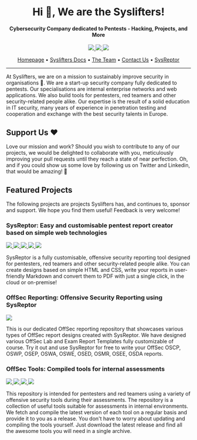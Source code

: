 <h1 align="center"> Hi 👋, We are the Syslifters!</h1>
<h4 align="center">Cybersecurity Company dedicated to Pentests - Hacking, Projects, and More</h4>
<p align="center">
<a href="https://www.linkedin.com/company/syslifters/">
    <img src="https://img.shields.io/badge/-Linkedin-blue?style=flat-square&logo=linkedin">
</a>
<a href="https://twitter.com/intent/user?screen_name=syslifters">
    <img src="https://img.shields.io/twitter/follow/syslifters?style=social">
</a>
<a href="https://twitter.com/intent/user?screen_name=sysreptor">
    <img src="https://img.shields.io/twitter/follow/sysreptor?style=social">
</a>
</p>
<p align="center">
  <a href="https://www.syslifters.com/en/home">Homepage</a> •
  <a href="https://docs.syslifters.com/en/">Syslifters Docs</a> •
  <a href="https://www.syslifters.com/en/team">The Team</a> •
  <a href="https://docs.syslifters.com/en/contact-us/">Contact Us</a> •
  <a href="https://docs.sysreptor.com/">SysReptor</a>
</p>

---
At Syslifters, we are on a mission to sustainably improve security in organisations 🚀. We are a start-up security company fully dedicated to pentests. Our specialisations are internal enterprise networks and web applications. We also build tools for pentesters, red teamers and other security-related people alike. Our expertise is the result of a solid education in IT security, many years of experience in penetration testing and cooperation and exchange with the best security talents in Europe.

## Support Us ❤️ 
Love our mission and work? Should you wish to contribute to any of our projects, we would be delighted to collaborate with you, meticulously improving your pull requests until they reach a state of near perfection. Oh, and if you could show us some love by following us on Twitter and Linkedin, that would be amazing! 🙌

## Featured Projects
The following projects are projects Syslifters has, and continues to, sponsor and support. We hope you find them useful! Feedback is very welcome!

### SysReptor: Easy and customisable pentest report creator based on simple web technologies
<p>
<a href="https://github.com/syslifters/sysreptor/">
    <img src="https://img.shields.io/github/stars/Syslifters/sysreptor?color=yellow&style=flat-square">
</a>
<a href="https://github.com/syslifters/sysreptor/releases/latest">
    <img src="https://img.shields.io/github/v/release/syslifters/sysreptor?color=green&style=flat-square">
</a>
<a href="https://github.com/syslifters/sysreptor/releases/latest">
    <img src="https://img.shields.io/github/release-date/syslifters/sysreptor?color=blue&style=flat-square">
</a>
<a href="https://github.com/syslifters/sysreptor/releases/latest">
    <img src="https://img.shields.io/github/repo-size/syslifters/sysreptor?color=red&style=flat-square">
</a>
<a href="https://twitter.com/intent/user?screen_name=sysreptor">
    <img src="https://img.shields.io/twitter/follow/sysreptor?style=social">
</a>
</p>
SysReptor is a fully customisable, offensive security reporting tool designed for pentesters, red teamers and other security-related people alike. You can create designs based on simple HTML and CSS, write your reports in user-friendly Markdown and convert them to PDF with just a single click, in the cloud or on-premise!

### OffSec Reporting: Offensive Security Reporting using SysReptor
<p>
<a href="https://github.com/syslifters/OffSec-Reporting/">
    <img src="https://img.shields.io/github/stars/Syslifters/OffSec-Reporting?color=yellow&style=flat-square">
</a>
</p>
This is our dedicated OffSec reporting repository that showcases various types of OffSec report designs created with SysReptor. We have designed various OffSec Lab and Exam Report Templates fully customizable of course. Try it out and use SysReptor for free to write your OffSec OSCP, OSWP, OSEP, OSWA, OSWE, OSED, OSMR, OSEE, OSDA reports.

### OffSec Tools: Compiled tools for internal assessments
<p>
<a href="https://github.com/syslifters/offsec-tools/">
    <img src="https://img.shields.io/github/stars/Syslifters/offsec-tools?color=yellow&style=flat-square">
</a>
<a href="https://github.com/syslifters/offsec-tools/releases/latest">
    <img src="https://img.shields.io/github/v/release/syslifters/offsec-tools?color=green&style=flat-square">
</a>
<a href="https://github.com/syslifters/offsec-tools/releases/latest">
    <img src="https://img.shields.io/github/release-date/syslifters/offsec-tools?color=blue&style=flat-square">
</a>
<a href="https://github.com/syslifters/offsec-tools/releases/latest">
    <img src="https://img.shields.io/github/repo-size/syslifters/offsec-tools?color=red&style=flat-square">
</a>
</p>
This repository is intended for pentesters and red teamers using a variety of offensive security tools during their assessments. The repository is a collection of useful tools suitable for assessments in internal environments. We fetch and compile the latest version of each tool on a regular basis and provide it to you as a release. You don't have to worry about updating and compiling the tools yourself. Just download the latest release and find all the awesome tools you will need in a single archive.
